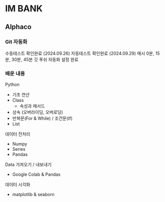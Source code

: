 # IM BANK
## Alphaco

### Git 자동화
수동테스트 확인완료 (2024.09.26)
자동테스트 확인완료 (2024.09.29)
매시 0분, 15분, 30분, 45분 깃 푸쉬 자동화 설정 완료

### 배운 내용
Python 
- 기초 연산
- Class
    + 속성과 메서드
- 상속 (오버라이딩, 오버로딩)
- 반복문(For & While) / 조건문(If)
- List

데이터 전처리
- Numpy
- Series
- Pandas

Data 가져오기 / 내보내기
- Google Colab & Pandas

데이터 시각화
- matplotlib & seaborn 